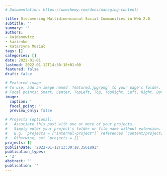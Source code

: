 ```yaml
---
# Documentation: https://wowchemy.com/docs/managing-content/

title: Discovering Multidimensional Social Communities in Web 2.0
subtitle: ''
summary: ''
authors:
- kajdanowicz
- kazienko
- Katarzyna Musiał
tags: []
categories: []
date: 2022-01-01
lastmod: 2022-01-12T14:30:18+01:00
featured: false
draft: false

# Featured image
# To use, add an image named `featured.jpg/png` to your page's folder.
# Focal points: Smart, Center, TopLeft, Top, TopRight, Left, Right, BottomLeft, Bottom, BottomRight.
image:
  caption: ''
  focal_point: ''
  preview_only: false

# Projects (optional).
#   Associate this post with one or more of your projects.
#   Simply enter your project's folder or file name without extension.
#   E.g. `projects = ["internal-project"]` references `content/project/deep-learning/index.md`.
#   Otherwise, set `projects = []`.
projects: []
publishDate: '2022-01-12T13:30:18.356189Z'
publication_types:
- '2'
abstract: ''
publication: ''
---
```

